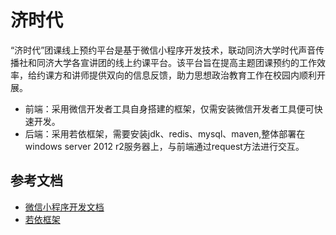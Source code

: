 # 济时代

“济时代”团课线上预约平台是基于微信小程序开发技术，联动同济大学时代声音传播社和同济大学各宣讲团的线上约课平台。该平台旨在提高主题团课预约的工作效率，给约课方和讲师提供双向的信息反馈，助力思想政治教育工作在校园内顺利开展。
- 前端：采用微信开发者工具自身搭建的框架，仅需安装微信开发者工具便可快速开发。
- 后端：采用若依框架，需要安装jdk、redis、mysql、maven,整体部署在windows server 2012 r2服务器上，与前端通过request方法进行交互。

## 参考文档
- [微信小程序开发文档](https://developers.weixin.qq.com/miniprogram/dev/framework/)
- [若依框架](http://doc.ruoyi.vip/ruoyi/)

